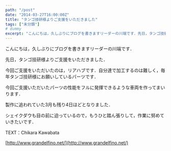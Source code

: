 ```yaml
---
path: "/post"
date: "2014-03-27T16:00:00Z"
title: "タンゴ技研様よりご支援をいただきました"
tags: ["未分類"]
# dummy
excerpt: "こんにちは，久しぶりにブログを書きますリーダーの川端です．先日，タンゴ技研様よりご支援をいただきました．今回ご支援をいただいたのは，リアハブです．自分達..."
---
```




こんにちは，久しぶりにブログを書きますリーダーの川端です．

先日，タンゴ技研様よりご支援をいただきました．

今回ご支援をいただいたのは，リアハブです．自分達で加工するのは難しく，毎年タンゴ技研様にお願いしているパーツです．

今回ご支援いただいたパーツの性能をフルに発揮できるような車両を作ってまいります．

製作に追われていた3月も残り4日ほどとなりました．

シェイクダウも目の前に迫っているので，もうひと踏ん張りして，作業に努めていきたいです．

TEXT：Chikara Kawabata

[http://www.grandelfino.net/](http://www.grandelfino.net/)

